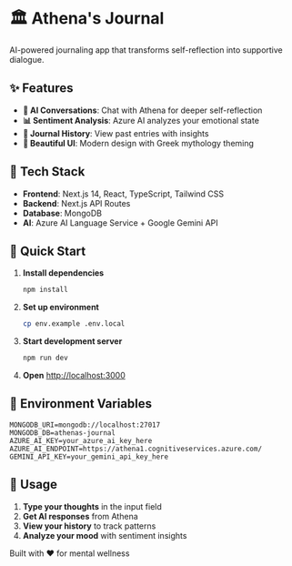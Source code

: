 # 🏛️ Athena's Journal

AI-powered journaling app that transforms self-reflection into supportive dialogue.

## ✨ Features

- **🤖 AI Conversations**: Chat with Athena for deeper self-reflection
- **📊 Sentiment Analysis**: Azure AI analyzes your emotional state
- **📝 Journal History**: View past entries with insights
- **🎨 Beautiful UI**: Modern design with Greek mythology theming

## 🚀 Tech Stack

- **Frontend**: Next.js 14, React, TypeScript, Tailwind CSS
- **Backend**: Next.js API Routes
- **Database**: MongoDB
- **AI**: Azure AI Language Service + Google Gemini API

## 🚀 Quick Start

1. **Install dependencies**
   ```bash
   npm install
   ```

2. **Set up environment**
   ```bash
   cp env.example .env.local
   ```

3. **Start development server**
   ```bash
   npm run dev
   ```

4. **Open** [http://localhost:3000](http://localhost:3000)

## 🔧 Environment Variables

```env
MONGODB_URI=mongodb://localhost:27017
MONGODB_DB=athenas-journal
AZURE_AI_KEY=your_azure_ai_key_here
AZURE_AI_ENDPOINT=https://athena1.cognitiveservices.azure.com/
GEMINI_API_KEY=your_gemini_api_key_here
```

## 🎯 Usage

1. **Type your thoughts** in the input field
2. **Get AI responses** from Athena
3. **View your history** to track patterns
4. **Analyze your mood** with sentiment insights

Built with ❤️ for mental wellness